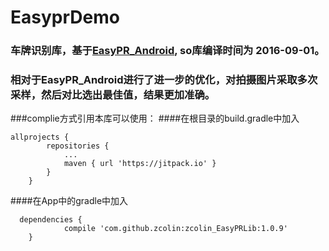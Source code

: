 EasyprDemo
=
### 车牌识别库，基于[EasyPR_Android](https://github.com/linuxxx/EasyPR_Android), so库编译时间为 2016-09-01。
### 相对于EasyPR_Android进行了进一步的优化，对拍摄图片采取多次采样，然后对比选出最佳值，结果更加准确。

###complie方式引用本库可以使用：
####在根目录的build.gradle中加入
```
allprojects {
		repositories {
			...
			maven { url 'https://jitpack.io' }
		}
	}
```
####在App中的gradle中加入
```
  dependencies {
	        compile 'com.github.zcolin:zcolin_EasyPRLib:1.0.9'
	}
```

